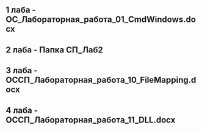 ## 1 лаба - OC_Лабораторная_работа_01_CmdWindows.docx
## 2 лаба - Папка СП_Лаб2
## 3 лаба - ОССП_Лабораторная_работа_10_FileMapping.docx
## 4 лаба - ОССП_Лабораторная_работа_11_DLL.docx